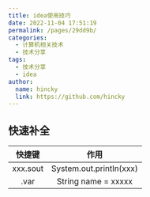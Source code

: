 ```yaml
---
title: idea使用技巧
date: 2022-11-04 17:51:19
permalink: /pages/29dd9b/
categories: 
  - 计算机相关技术
  - 技术分享
tags: 
  - 技术分享
  - idea
author: 
  name: hincky
  link: https://github.com/hincky
---
```


## 快速补全

|快捷键|作用|
|:---:|:---:|
|xxx.sout|System.out.println(xxx)|
|.var|String name = xxxxx|






